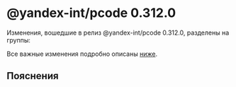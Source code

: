 # @yandex-int/pcode 0.312.0

<!-- ЧЕЛОВЕЧЕСКОЕ ВСТУПЛЕНИЕ -->

Изменения, вошедшие в релиз @yandex-int/pcode 0.312.0, разделены на группы:

Все важные изменения подробно описаны [ниже](#Пояснения).

## Пояснения

